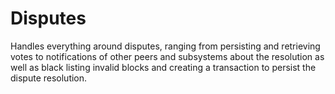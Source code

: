 # Disputes

Handles everything around disputes, ranging from persisting and retrieving
votes to notifications of other peers and subsystems about the resolution
as well as black listing invalid blocks and creating a transaction to
persist the dispute resolution.